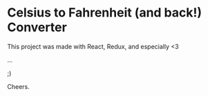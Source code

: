 # Celsius to Fahrenheit (and back!) Converter 

This project was made with React, Redux, and especially <3

...

;)

Cheers.
